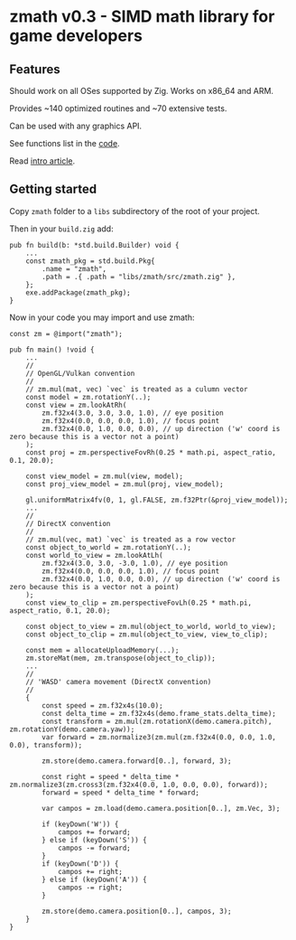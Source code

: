 # zmath v0.3 - SIMD math library for game developers

## Features

Should work on all OSes supported by Zig. Works on x86_64 and ARM.

Provides ~140 optimized routines and ~70 extensive tests.

Can be used with any graphics API.

See functions list in the [code](https://github.com/michal-z/zig-gamedev/blob/main/libs/zmath/src/zmath.zig).

Read [intro article](https://github.com/michal-z/zig-gamedev/wiki/Fast,-multi-platform,-SIMD-math-library-in-Zig).

## Getting started

Copy `zmath` folder to a `libs` subdirectory of the root of your project.

Then in your `build.zig` add:

```zig
pub fn build(b: *std.build.Builder) void {
    ...
    const zmath_pkg = std.build.Pkg{
        .name = "zmath",
        .path = .{ .path = "libs/zmath/src/zmath.zig" },
    };
    exe.addPackage(zmath_pkg);
}
```

Now in your code you may import and use zmath:

```zig
const zm = @import("zmath");

pub fn main() !void {
    ...
    //
    // OpenGL/Vulkan convention
    //
    // zm.mul(mat, vec) `vec` is treated as a culumn vector
    const model = zm.rotationY(..);
    const view = zm.lookAtRh(
        zm.f32x4(3.0, 3.0, 3.0, 1.0), // eye position
        zm.f32x4(0.0, 0.0, 0.0, 1.0), // focus point
        zm.f32x4(0.0, 1.0, 0.0, 0.0), // up direction ('w' coord is zero because this is a vector not a point)
    );
    const proj = zm.perspectiveFovRh(0.25 * math.pi, aspect_ratio, 0.1, 20.0);

    const view_model = zm.mul(view, model);
    const proj_view_model = zm.mul(proj, view_model);

    gl.uniformMatrix4fv(0, 1, gl.FALSE, zm.f32Ptr(&proj_view_model));
    ...
    //
    // DirectX convention
    //
    // zm.mul(vec, mat) `vec` is treated as a row vector
    const object_to_world = zm.rotationY(..);
    const world_to_view = zm.lookAtLh(
        zm.f32x4(3.0, 3.0, -3.0, 1.0), // eye position
        zm.f32x4(0.0, 0.0, 0.0, 1.0), // focus point
        zm.f32x4(0.0, 1.0, 0.0, 0.0), // up direction ('w' coord is zero because this is a vector not a point)
    );
    const view_to_clip = zm.perspectiveFovLh(0.25 * math.pi, aspect_ratio, 0.1, 20.0);

    const object_to_view = zm.mul(object_to_world, world_to_view);
    const object_to_clip = zm.mul(object_to_view, view_to_clip);
    
    const mem = allocateUploadMemory(...);
    zm.storeMat(mem, zm.transpose(object_to_clip));
    ...
    //
    // 'WASD' camera movement (DirectX convention)
    //
    {
        const speed = zm.f32x4s(10.0);
        const delta_time = zm.f32x4s(demo.frame_stats.delta_time);
        const transform = zm.mul(zm.rotationX(demo.camera.pitch), zm.rotationY(demo.camera.yaw));
        var forward = zm.normalize3(zm.mul(zm.f32x4(0.0, 0.0, 1.0, 0.0), transform));

        zm.store(demo.camera.forward[0..], forward, 3);

        const right = speed * delta_time * zm.normalize3(zm.cross3(zm.f32x4(0.0, 1.0, 0.0, 0.0), forward));
        forward = speed * delta_time * forward;

        var campos = zm.load(demo.camera.position[0..], zm.Vec, 3);

        if (keyDown('W')) {
            campos += forward;
        } else if (keyDown('S')) {
            campos -= forward;
        }
        if (keyDown('D')) {
            campos += right;
        } else if (keyDown('A')) {
            campos -= right;
        }

        zm.store(demo.camera.position[0..], campos, 3);
    }
}
```
